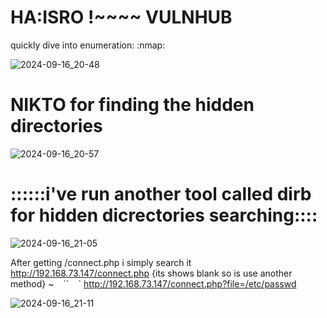 # HA:ISRO !~~~~ VULNHUB

quickly dive into enumeration:
:nmap:


![2024-09-16_20-48](https://github.com/user-attachments/assets/8f385e61-ed5a-4909-a562-d2553b72858b)



# NIKTO for finding the hidden directories
![2024-09-16_20-57](https://github.com/user-attachments/assets/db908d8b-f883-41b8-a9ab-98f1afff5bcf)




# ::::::i've run  another tool called dirb for hidden dicrectories searching::::

![2024-09-16_21-05](https://github.com/user-attachments/assets/c144594d-2def-46b1-a02a-61d3571ea09a)


After getting /connect.php i simply search it 
http://192.168.73.147/connect.php {its shows blank so is use another method}
~
`
`
``
`
`
`
http://192.168.73.147/connect.php?file=/etc/passwd

![2024-09-16_21-11](https://github.com/user-attachments/assets/7552f865-0c14-46b2-938f-545621631b38)



































